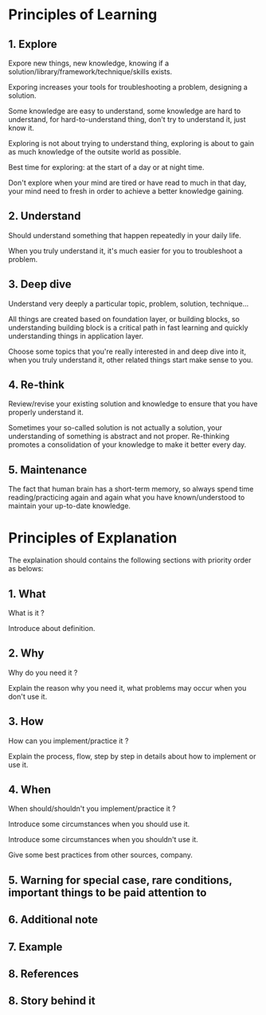 # Principles of Learning 

## 1. Explore

Expore new things, new knowledge, knowing if a solution/library/framework/technique/skills exists.

Exporing increases your tools for troubleshooting a problem, designing a solution.

Some knowledge are easy to understand, some knowledge are hard to understand, for hard-to-understand thing, don't try to understand it, just know it. 

Exploring is not about trying to understand thing, exploring is about to gain as much knowledge of the outsite world as possible.

Best time for exploring: at the start of a day or at night time. 

Don't explore when your mind are tired or have read to much in that day, your mind need to fresh in order to achieve a better knowledge gaining.

## 2. Understand

Should understand something that happen repeatedly  in your daily life.

When you truly understand it, it's much easier for you to troubleshoot a problem.

## 3. Deep dive

Understand very deeply a particular topic, problem, solution, technique...

All things are created based on foundation layer, or building blocks, so understanding building block is a critical path in fast learning and quickly understanding things in application layer.

Choose some topics that you're really interested in and deep dive into it, when you truly understand it, other related things start make sense to you.

## 4. Re-think

Review/revise your existing solution and knowledge to ensure that you have properly understand it.

Sometimes your so-called solution is not actually a solution, your understanding of something is abstract and not proper. Re-thinking promotes a consolidation of your knowledge to make it better every day.

## 5. Maintenance

The fact that human brain has a short-term memory, so always spend time reading/practicing again and again what you have known/understood to maintain your up-to-date knowledge.

# Principles of Explanation 

The explaination should contains the following sections with priority order as belows:

## 1. What

What is it ?

Introduce about definition.

## 2. Why

Why do you need it ?

Explain the reason why you need it, what problems may occur when you don't use it.

## 3. How

How can you implement/practice it ?

Explain the process, flow, step by step in details about how to implement or use it.

## 4. When

When should/shouldn't you implement/practice it ?

Introduce some circumstances when you should use it.

Introduce some circumstances when you shouldn't use it.

Give some best practices from other sources, company.

## 5. Warning for special case, rare conditions, important things to be paid attention to 

## 6. Additional note

## 7. Example

## 8. References

## 8. Story behind it
